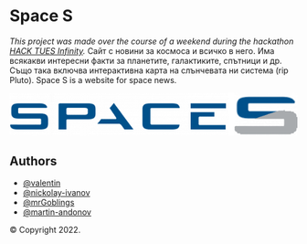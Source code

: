 # Space S

*This project was made over the course of a weekend during the hackathon [HACK TUES Infinity](https://hacktues.com).*
Сайт с новини за космоса и всичко в него. Има всякакви интересни факти за планетите, галактиките, спътници и др. Също така включва интерактивна карта на слънчевата ни система (rip Pluto).
Space S is a website for space news.

<img src="images/Space_S.png"/>

## Authors

- [@valentin](https://github.com/alt-plus-f4/C-Hashtag-infinity)
- [@nickolay-ivanov](https://github.com/nickolay-ivanov)
- [@mrGoblings](https://github.com/mrGoblings)
- [@martin-andonov](https://github.com/Martin-Andonov)

© Copyright 2022. 
